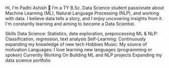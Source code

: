 Hi, I'm Padhi Ashish 👋
I’m a TY B.Sc. Data Science student passionate about Machine Learning (ML), Natural Language Processing (NLP), and working with data. I believe data tells a story, and I enjoy uncovering insights from it. I'm constantly learning and aiming to become a Data Scientist.

Skills
Data Science: Statistics, data exploration, preprocessing
ML & NLP: Classification, regression, text analysis
Self-Learning: Continuously expanding my knowledge of new tech
Hobbies
Music: My source of motivation
Languages: I love learning new languages (programming or spoken)
Currently Working On
Building ML and NLP projects
Expanding my data science portfolio
